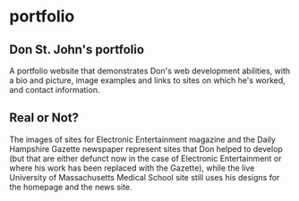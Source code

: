 # portfolio

## Don St. John's portfolio

A portfolio website that demonstrates Don's web development abilities, with a bio and picture, image examples and links to sites on which he's worked, and contact information.

## Real or Not?

The images of sites for Electronic Entertainment magazine and the Daily Hampshire Gazette newspaper represent sites that Don helped to develop (but that are either defunct now in the case of Electronic Entertainment or where his work has been replaced with the Gazette), while the live University of Massachusetts Medical School site still uses his designs for the homepage and the news site.
